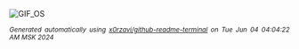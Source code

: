 <div align="justify">
<picture>
    <source media="(prefers-color-scheme: dark)" srcset="https://i.ibb.co/GnqZ21S/output-gif.gif">
    <source media="(prefers-color-scheme: light)" srcset="https://i.ibb.co/GnqZ21S/output-gif.gif">
    <img alt="GIF_OS" src="https://i.ibb.co/GnqZ21S/output-gif.gif">
</picture>

<sub><i>Generated automatically using [x0rzavi/github-readme-terminal](https://github.com/x0rzavi/github-readme-terminal) on Tue Jun 04 04:04:22 AM MSK 2024</i></sub>

</div>

<!-- Image deletion URL: https://ibb.co/LY3Ttq7/f147c813644fe6bdd68365202963c8dd -->